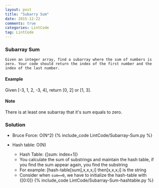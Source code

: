 ```yaml
---
layout: post
title: "Subarry Sum"
date: 2015-12-22
comments: true
categories: LintCode
tag: LintCode
---
```


### Subarray Sum

`Given an integer array, find a subarray where the sum of numbers is zero. Your code should return the index of the first number and the index of the last number.`

#### Example
Given [-3, 1, 2, -3, 4], return [0, 2] or [1, 3].

#### Note
There is at least one subarray that it's sum equals to zero.

<!--more-->
### Solution

* Bruce Force: O(N^2)
{% include_code LintCode/Subarray-Sum.py %}

* Hash table: O(N)
    * Hash Table: {[sum: index+1]}
    * You calculate the sum of substrings and maintain the hash table, if you find the sum appear again, you find the substring
    * For example: [hash-table[sum],x,x,x,i] then[x,x,x,i] is the string
    * Consider when `sum==0`, we have to initialize the hash-table with {[0:0]}
{% include_code LintCode/Subarray-Sum-hashtable.py %}


